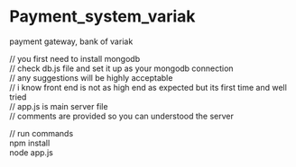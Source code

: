 # Payment_system_variak
payment gateway, bank of variak

// you first need to install mongodb  
// check db.js file and set it up as your mongodb connection  
// any suggestions will be highly acceptable  
// i know front end is not as high end as expected but its first time and well tried  
// app.js is main server file  
// comments are provided so you can understood the server  

// run commands  
npm install  
node app.js  

